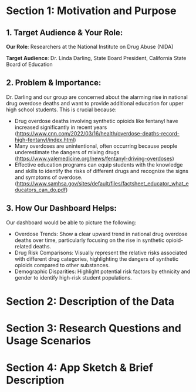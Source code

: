 # Section 1: Motivation and Purpose
## 1. Target Audience & Your Role:
**Our Role**: Researchers at the National Institute on Drug Abuse (NIDA)

**Target Audience**: Dr. Linda Darling, State Board President, California State Board of Education

## 2. Problem & Importance:
Dr. Darling and our group are concerned about the alarming rise in national drug overdose deaths and want to provide additional education for upper high school students. This is crucial because:
- Drug overdose deaths involving synthetic opioids like fentanyl have increased significantly in recent years (https://www.cnn.com/2022/03/16/health/overdose-deaths-record-high-fentanyl/index.html)
- Many overdoses are unintentional, often occurring because people underestimate the dangers of mixing drugs (https://www.yalemedicine.org/news/fentanyl-driving-overdoses)
- Effective education programs can equip students with the knowledge and skills to identify the risks of different drugs and recognize the signs and symptoms of overdose. (https://www.samhsa.gov/sites/default/files/factsheet_educator_what_educators_can_do.pdf)

## 3. How Our Dashboard Helps:
Our dashboard would be able to picture the following:
- Overdose Trends: Show a clear upward trend in national drug overdose deaths over time, particularly focusing on the rise in synthetic opioid-related deaths.
- Drug Risk Comparisons: Visually represent the relative risks associated with different drug categories, highlighting the dangers of synthetic opioids compared to other substances.
- Demographic Disparities: Highlight potential risk factors by ethnicity and gender to identify high-risk student populations.


# Section 2: Description of the Data



# Section 3: Research Questions and Usage Scenarios



# Section 4: App Sketch & Brief Description
